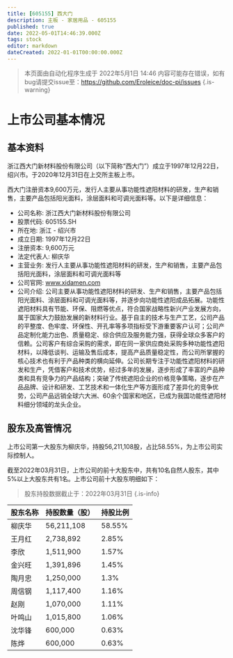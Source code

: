 ```yaml
---
title: [605155] 西大门
description: 主板 - 家居用品 - 605155
published: true
date: 2022-05-01T14:46:39.000Z
tags: stock
editor: markdown
dateCreated: 2022-01-01T00:00:00.000Z
---
```


> 本页面由自动化程序生成于 2022年5月1日 14:46
> 内容可能存在错误，如有bug请提交issue至：https://github.com/Eroleice/doc-pi/issues
{.is-warning}

# 上市公司基本情况

## 基本资料

浙江西大门新材料股份有限公司（以下简称“西大门”）成立于1997年12月22日，绍兴市。于2020年12月31日在上交所主板上市。

西大门注册资本9,600万元，发行人主要从事功能性遮阳材料的研发，生产和销售，主要产品包括阳光面料，涂层面料和可调光面料等。以下是详细信息：

- 公司名称: 浙江西大门新材料股份有限公司
- 股票代码: 605155.SH
- 所在地: 浙江 - 绍兴市
- 成立日期: 1997年12月22日
- 注册资本: 9,600万元
- 法定代表人: 柳庆华
- 主营业务: 发行人主要从事功能性遮阳材料的研发，生产和销售，主要产品包括阳光面料，涂层面料和可调光面料等
- 公司官网: www.xidamen.com
- 公司介绍: 公司主要从事功能性遮阳材料的研发、生产和销售，主要产品包括阳光面料、涂层面料和可调光面料等，并逐步向功能性遮阳成品拓展。功能性遮阳材料具有节能、环保、阻燃等优点，符合国家战略性新兴产业发展方向，属于国家大力鼓励发展的新材料行业。基于自主的技术与生产工艺，公司产品的平整度、色牢度、环保性、开孔率等多项指标受下游重要客户认可；公司产品定制化能力出色、质量稳定、综合供应及服务能力强，获得全球众多客户的信赖。公司客户有综合采购的需求，即在同一家供应商处采购多种功能性遮阳材料，以降低谈判、运输及售后成本，提高产品质量稳定性，而公司所掌握的核心技术也有利于产品种类的横向延伸。公司长期专注于功能性遮阳材料的研发和生产，凭借客户和技术优势，经过多年的发展，逐步形成了丰富的产品种类和具有竞争力的产品结构；突破了传统遮阳企业的价格竞争策略，逐步在产品品牌、设计和研发、工艺技术和一体化生产等方面形成了差异化的竞争优势，公司产品远销全球六大洲、60余个国家和地区，已成为我国功能性遮阳材料细分领域的龙头企业。


## 股东及高管情况

上市公司第一大股东为柳庆华，持股56,211,108股，占比58.55%，为上市公司实际控制人。

截至2022年03月31日，上市公司的前十大股东中，共有10名自然人股东，其中5%以上大股东共有1名。上市公司前十大股东明细如下：

> 股东持股数据截止于：2022年03月31日
{.is-info}

| 股东名称 | 持股数量（股） | 持股比例 |
| --- | --- | --- |
| 柳庆华 | 56,211,108 | 58.55% |
| 王月红 | 2,738,892 | 2.85% |
| 李欣 | 1,511,900 | 1.57% |
| 金兴旺 | 1,391,896 | 1.45% |
| 陶月忠 | 1,250,000 | 1.3% |
| 周信钢 | 1,117,400 | 1.16% |
| 赵刚 | 1,070,000 | 1.11% |
| 叶鸣山 | 1,015,800 | 1.06% |
| 沈华锋 | 600,000 | 0.63% |
| 陈烨 | 600,000 | 0.63% |




